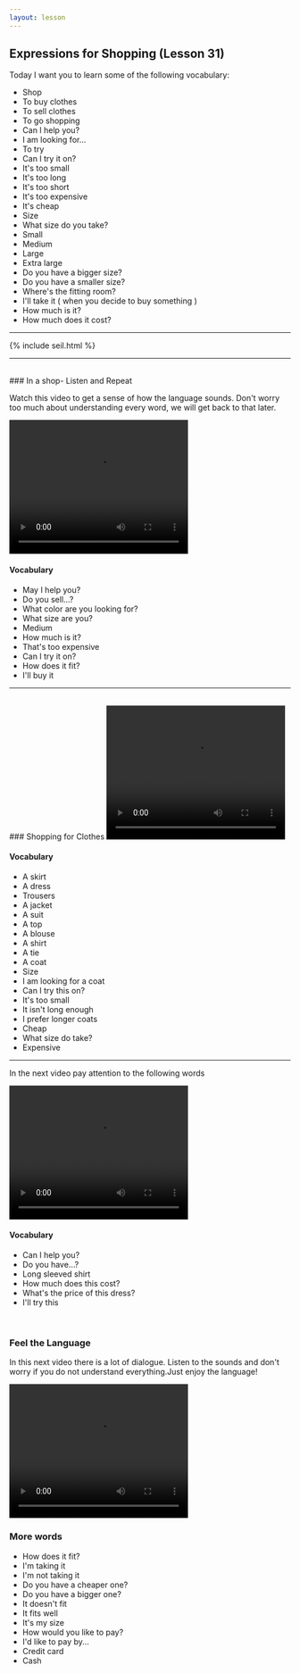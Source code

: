 ```yaml
---
layout: lesson
---
```

## Expressions for Shopping (Lesson 31)


Today I want you to learn some of the following vocabulary:

* Shop
* To buy clothes
* To sell clothes 
* To go shopping  
* Can I help you? 
* I am looking for...
* To try
* Can I try it on? 
* It's too small
* It's too long 
* It's too short 
* It's too expensive
* It's cheap 
* Size 
* What size do you take? 
* Small
* Medium 
* Large
* Extra large 
* Do you have a bigger size?
* Do you have a smaller size? 
* Where's the fitting room? 
* I'll take it ( when you decide to buy something )
* How much is it? 
* How much does it cost? 




<hr>
<div class="our-book">{% include seil.html %}</div>

<hr>

<br class="column">
### In a shop- Listen and Repeat 

Watch this video to get a sense of how the language sounds. Don't worry too much about understanding every word, we will get back to that later.


<video width="320" height="240" preload="none">
    <source type="video/youtube" src="http://www.youtube.com/watch?v=XTPJSTVa87I" />
</video>

#### Vocabulary

* May I help you? 
* Do you sell...? 
* What color are you looking for? 
* What size are you? 
* Medium 
* How much is it? 
* That's too expensive 
* Can I try it on? 
* How does it fit? 
* I'll buy it
<hr>

<br class="column">
### Shopping for Clothes

<video width="320" height="240" preload="none">
    <source type="video/youtube" src="http://www.youtube.com/watch?v=aCaqU5gfBwM" />
</video>

#### Vocabulary

* A skirt
* A dress
* Trousers
* A jacket
* A suit
* A top 
* A blouse
* A shirt 
* A tie
* A coat
* Size
* I am looking for a coat
* Can I try this on? 
* It's too small
* It isn't long enough
* I prefer longer coats
* Cheap
* What size do take? 
* Expensive

<hr>

In the next video pay attention to the following words


<video width="320" height="240" preload="none">
    <source type="video/youtube" src="http://www.youtube.com/watch?v=PfEB_jf0gx0" />
</video>

#### Vocabulary

* Can I help you? 
* Do you have...? 
* Long sleeved shirt
* How much does this cost? 
* What's the price of this dress? 
* I'll try this


<br class="column">

### Feel the Language

In this next video there is a lot of dialogue. 
Listen to the sounds and don't worry if you do not understand everything.Just enjoy the language! 

<video width="320" height="240" preload="none">
    <source type="video/youtube" src="http://www.youtube.com/watch?v=iX1VD41imqQ" />
</video>


<br class="column">

### More words


* How does it fit? 
* I'm taking it 
* I'm not taking it
* Do you have a cheaper one? 
* Do you have a bigger one?
* It doesn't fit 
* It fits well
* It's my size 
* How would you like to pay?
* I'd like to pay by...
* Credit card
* Cash 







